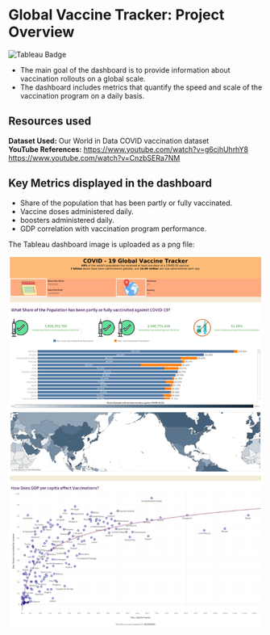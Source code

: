 # Global Vaccine Tracker: Project Overview
![Tableau Badge](https://img.shields.io/badge/Tableau-Data%20Viz-orange?logo=Tableau)
* The main goal of the dashboard is to provide information about vaccination rollouts on a global scale.
* The dashboard includes metrics that quantify the speed and scale of the vaccination program on a daily basis.

## Resources used  


**Dataset Used:**  Our World in Data COVID vaccination dataset <br>
**YouTube References:** https://www.youtube.com/watch?v=g6cjhUhrhY8 
                       <br> https://www.youtube.com/watch?v=CnzbSERa7NM
                       
## Key Metrics displayed in the dashboard
*	Share of the population that has been partly or fully vaccinated.
*	Vaccine doses administered daily.
*	boosters administered daily.
*	GDP correlation with vaccination program performance.

The Tableau dashboard image is uploaded as a png file:

![alt text](https://github.com/sughoshdeshpande7/Global-Vaccine-Tracker/blob/ca5ad423a13af2bdbc756445090c89f9da698a64/Covid%20Vaccine%20Tracker.png)


